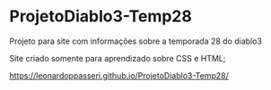 # ProjetoDiablo3-Temp28
Projeto para site com informações sobre a temporada 28 do diablo3

Site criado somente para aprendizado sobre CSS e HTML;

https://leonardoppasseri.github.io/ProjetoDiablo3-Temp28/
